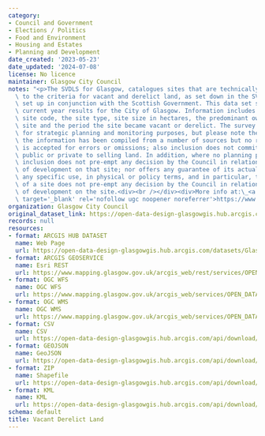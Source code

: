 ```yaml
---
category:
- Council and Government
- Elections / Politics
- Food and Environment
- Housing and Estates
- Planning and Development
date_created: '2023-05-23'
date_updated: '2024-07-08'
license: No licence
maintainer: Glasgow City Council
notes: "<p>The SVDLS for Glasgow, catalogues sites that are technically vacant, conforming\
  \ to the criteria for vacant and derelict land, as set down in the SVDLS guidance,\
  \ set up in conjunction with the Scottish Government. This data set shows the survey\
  \ current year results for the City of Glasgow. Information includes the Local Authority\
  \ site code, the site type, site size in hectares, the predominant owner of the\
  \ site and the period the site became vacant or derelict. The survey is used primarily\
  \ for strategic planning and monitoring purposes, but please note the following:\
  \ the information has been compiled from a number of sources but no responsibility\
  \ is accepted for errors or omissions; also inclusion does not commit the owner,\
  \ public or private to selling land. In addition, where no planning permission exists,\
  \ inclusion does not pre-empt any decision by the Council in relation to the principle\
  \ of development on that site; nor offers any guarantee of its actual fitness for\
  \ any specific use, in physical or policy terms, and in particular, the inclusion\
  \ of a site does not pre-empt any decision by the Council in relation to the acceptability\
  \ of development on the site.<div><br /></div><div>More info at:\_<a href='https://www.gov.scot/publications/scottish-vacant-and-derelict-land-survey---site-register/'\
  \ target='_blank' rel='nofollow ugc noopener noreferrer'>https://www.gov.scot/publications/scottish-vacant-and-derelict-land-survey---site-register/</a></div></p>"
organization: Glasgow City Council
original_dataset_link: https://open-data-design-glasgowgis.hub.arcgis.com/datasets/GlasgowGIS::vacant-derelict-land-1
records: null
resources:
- format: ARCGIS HUB DATASET
  name: Web Page
  url: https://open-data-design-glasgowgis.hub.arcgis.com/datasets/GlasgowGIS::vacant-derelict-land-1
- format: ARCGIS GEOSERVICE
  name: Esri REST
  url: https://www.mapping.glasgow.gov.uk/arcgis_web/rest/services/OPEN_DATA/Vacant_Derelict_Land/MapServer/0
- format: OGC WFS
  name: OGC WFS
  url: https://www.mapping.glasgow.gov.uk/arcgis_web/services/OPEN_DATA/Vacant_Derelict_Land/MapServer/WFSServer?request=GetCapabilities&service=WFS
- format: OGC WMS
  name: OGC WMS
  url: https://www.mapping.glasgow.gov.uk/arcgis_web/services/OPEN_DATA/Vacant_Derelict_Land/MapServer/WMSServer?request=GetCapabilities&service=WMS
- format: CSV
  name: CSV
  url: https://open-data-design-glasgowgis.hub.arcgis.com/api/download/v1/items/f1d85a1c43a047ccbdb3838c11ff60c6/csv?layers=0
- format: GEOJSON
  name: GeoJSON
  url: https://open-data-design-glasgowgis.hub.arcgis.com/api/download/v1/items/f1d85a1c43a047ccbdb3838c11ff60c6/geojson?layers=0
- format: ZIP
  name: Shapefile
  url: https://open-data-design-glasgowgis.hub.arcgis.com/api/download/v1/items/f1d85a1c43a047ccbdb3838c11ff60c6/shapefile?layers=0
- format: KML
  name: KML
  url: https://open-data-design-glasgowgis.hub.arcgis.com/api/download/v1/items/f1d85a1c43a047ccbdb3838c11ff60c6/kml?layers=0
schema: default
title: Vacant Derelict Land
---
```

